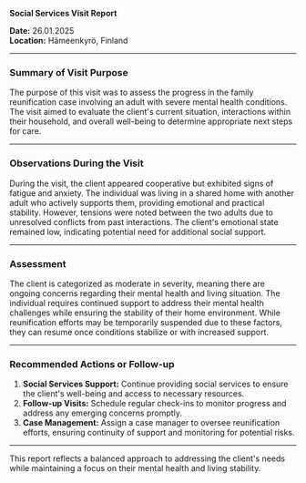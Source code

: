 

**Social Services Visit Report**

**Date:** 26.01.2025  
**Location:** Hämeenkyrö, Finland  

---

### **Summary of Visit Purpose**

The purpose of this visit was to assess the progress in the family reunification case involving an adult with severe mental health conditions. The visit aimed to evaluate the client's current situation, interactions within their household, and overall well-being to determine appropriate next steps for care.

---

### **Observations During the Visit**

During the visit, the client appeared cooperative but exhibited signs of fatigue and anxiety. The individual was living in a shared home with another adult who actively supports them, providing emotional and practical stability. However, tensions were noted between the two adults due to unresolved conflicts from past interactions. The client's emotional state remained low, indicating potential need for additional social support.

---

### **Assessment**

The client is categorized as moderate in severity, meaning there are ongoing concerns regarding their mental health and living situation. The individual requires continued support to address their mental health challenges while ensuring the stability of their home environment. While reunification efforts may be temporarily suspended due to these factors, they can resume once conditions stabilize or with increased support.

---

### **Recommended Actions or Follow-up**

1. **Social Services Support:** Continue providing social services to ensure the client's well-being and access to necessary resources.
2. **Follow-up Visits:** Schedule regular check-ins to monitor progress and address any emerging concerns promptly.
3. **Case Management:** Assign a case manager to oversee reunification efforts, ensuring continuity of support and monitoring for potential risks.

---

This report reflects a balanced approach to addressing the client's needs while maintaining a focus on their mental health and living stability.